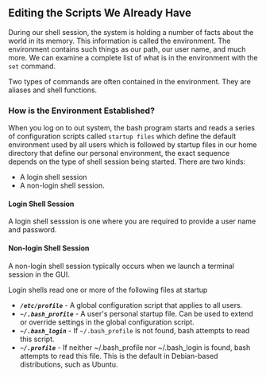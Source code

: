 ## Editing the Scripts We Already Have

During our shell session, the system is holding a number of facts about the world in its memory. This information is called the environment. The environment contains such things as our path, our user name, and much more. We can examine a complete list of what is in the environment with the `set` command.

Two types of commands are often contained in the environment. They are aliases and shell functions.

### How is the Environment Established?

When you log on to out system, the bash program starts and reads a series of configuration scripts called `startup files` which define the default environment used by all users which is followed by startup files in our home directory that define our personal environment, the exact sequence depends on the type of shell session being started. There are two kinds: 
* A login shell session 
* A non-login shell session.

#### Login Shell Session
A login shell sesssion is one where you are required to provide a user name and password. 

#### Non-login Shell Session 
A non-login shell session typically occurs when we launch a terminal session in the GUI.

Login shells read one or more of the following files at startup

* ***`/etc/profile`*** - A global configuration script that applies to all users.
* ***`~/.bash_profile`*** - A user's personal startup file. Can be used to extend or override settings in the global configuration script.
* ***`~/.bash_login`*** - If `~/.bash_profile` is not found, bash attempts to read this script.
* ***`~/.profile`*** - If neither ~/.bash_profile nor ~/.bash_login is found, bash attempts to read this file. This is the default in Debian-based distributions, such as Ubuntu.
